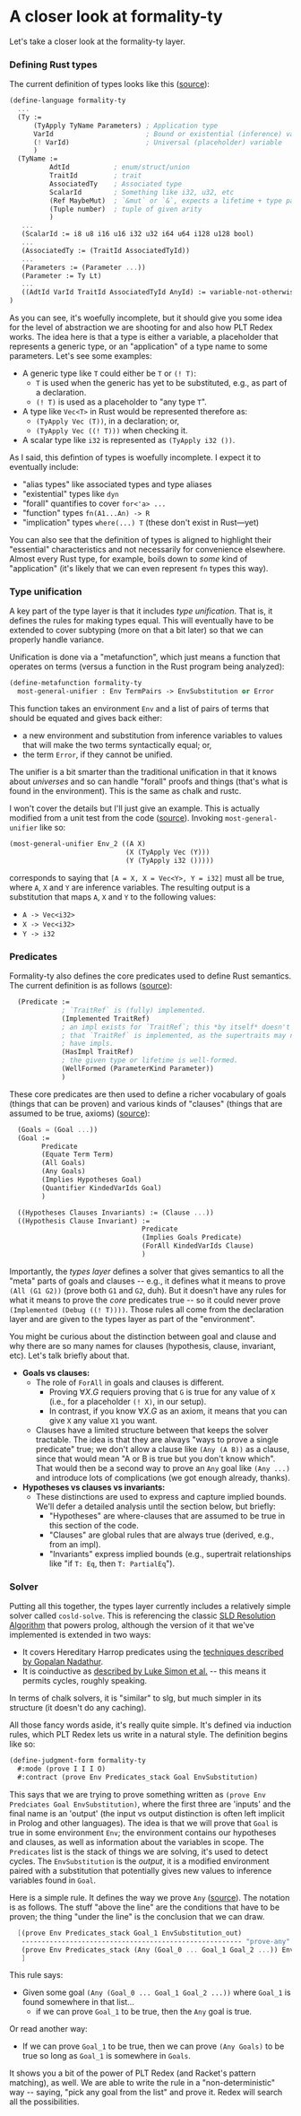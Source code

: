 # A closer look at formality-ty

Let's take a closer look at the formality-ty layer. 

### Defining Rust types

The current definition of types looks like this ([source](https://github.com/nikomatsakis/a-mir-formality/blob/47eceea34b5f56a55d781acc73dca86c996b15c5/src/ty/grammar.rkt#L25-L37)):

```scheme
(define-language formality-ty
  ...
  (Ty :=
      (TyApply TyName Parameters) ; Application type
      VarId                       ; Bound or existential (inference) variable
      (! VarId)                   ; Universal (placeholder) variable
      )
  (TyName :=
          AdtId           ; enum/struct/union
          TraitId         ; trait
          AssociatedTy    ; Associated type
          ScalarId        ; Something like i32, u32, etc
          (Ref MaybeMut)  ; `&mut` or `&`, expects a lifetime + type parameter
          (Tuple number)  ; tuple of given arity
          )
   ...
   (ScalarId := i8 u8 i16 u16 i32 u32 i64 u64 i128 u128 bool)
   ...
   (AssociatedTy := (TraitId AssociatedTyId))
   ...
   (Parameters := (Parameter ...))
   (Parameter := Ty Lt)
   ...
   ((AdtId VarId TraitId AssociatedTyId AnyId) := variable-not-otherwise-mentioned)
)
```

As you can see, it's woefully incomplete, but it should give you some idea for the level of abstraction we are shooting for and also how PLT Redex works. The idea here is that a type is either a variable, a placeholder that represents a generic type, or an "application" of a type name to some parameters. Let's see some examples:

* A generic type like `T` could either be `T` or `(! T)`:
    * `T` is used when the generic has yet to be substituted, e.g., as part of a declaration.
    * `(! T)` is used as a placeholder to "any type `T`".
* A type like `Vec<T>` in Rust would be represented therefore as:
    * `(TyApply Vec (T))`, in a declaration; or,
    * `(TyApply Vec ((! T)))` when checking it.
* A scalar type like `i32` is represented as `(TyApply i32 ())`.

As I said, this defintion of types is woefully incomplete. I expect it to eventually include:

* "alias types" like associated types and type aliases
* "existential" types like `dyn`
* "forall" quantifies to cover `for<'a> ...`
* "function" types `fn(A1...An) -> R`
* "implication" types `where(...) T` (these don't exist in Rust—yet)

You can also see that the definition of types is aligned to highlight their "essential" characteristics and not necessarily for convenience elsewhere. Almost every Rust type, for example, boils down to *some* kind of "application" (it's likely that we can even represent `fn` types this way).

### Type unification

A key part of the type layer is that it includes *type unification*. That is, it defines the rules for making types equal. This will eventually have to be extended to cover subtyping (more on that a bit later) so that we can properly handle variance.

Unification is done via a "metafunction", which just means a function that operates on terms (versus a function in the Rust program being analyzed):

```scheme
(define-metafunction formality-ty
  most-general-unifier : Env TermPairs -> EnvSubstitution or Error
```

This function takes an environment `Env` and a list of pairs of terms that should be equated and gives back either:

* a new environment and substitution from inference variables to values that will make the two terms syntactically equal; or,
* the term `Error`, if they cannot be unified.

The unifier is a bit smarter than the traditional unification in that it knows about *universes* and so can handle "forall" proofs and things (that's what is found in the environment). This is the same as chalk and rustc. 

I won't cover the details but I'll just give an example. This is actually modified from a unit test from the code ([source](https://github.com/nikomatsakis/a-mir-formality/blob/47eceea34b5f56a55d781acc73dca86c996b15c5/src/ty/unify.rkt#L254-L269)). Invoking `most-general-unifier` like so:

```scheme
(most-general-unifier Env_2 ((A X)
                             (X (TyApply Vec (Y)))
                             (Y (TyApply i32 ()))))
```

corresponds to saying that `[A = X, X = Vec<Y>, Y = i32]` must all be true, where `A`, `X` and `Y` are inference variables. The resulting output is a substitution that maps `A`, `X` and `Y` to the following values:

* `A -> Vec<i32>`
* `X -> Vec<i32>`
* `Y -> i32`

### Predicates

Formality-ty also defines the core predicates used to define Rust semantics. The current definition is as follows ([source](https://github.com/nikomatsakis/a-mir-formality/blob/47eceea34b5f56a55d781acc73dca86c996b15c5/src/ty/grammar.rkt#L121-L130)):

```scheme
  (Predicate :=
             ; `TraitRef` is (fully) implemented.
             (Implemented TraitRef)
             ; an impl exists for `TraitRef`; this *by itself* doesn't mean
             ; that `TraitRef` is implemented, as the supertraits may not
             ; have impls.
             (HasImpl TraitRef)
             ; the given type or lifetime is well-formed.
             (WellFormed (ParameterKind Parameter))
             )
```

These core predicates are then used to define a richer vocabulary of goals (things that can be proven) and various kinds of "clauses" (things that are assumed to be true, axioms) ([source](https://github.com/nikomatsakis/a-mir-formality/blob/47eceea34b5f56a55d781acc73dca86c996b15c5/src/ty/grammar.rkt#L136-L143)):

```scheme
  (Goals = (Goal ...))
  (Goal :=
        Predicate
        (Equate Term Term)
        (All Goals)
        (Any Goals)
        (Implies Hypotheses Goal)
        (Quantifier KindedVarIds Goal)
        )

  ((Hypotheses Clauses Invariants) := (Clause ...))
  ((Hypothesis Clause Invariant) :=
                                 Predicate
                                 (Implies Goals Predicate)
                                 (ForAll KindedVarIds Clause)
                                 )
```

Importantly, the *types layer* defines a solver that gives semantics to all the "meta" parts of goals and clauses -- e.g., it defines what it means to prove `(All (G1 G2))` (prove both `G1` and `G2`, duh). But it doesn't have any rules for what it means to prove the *core* predicates true -- so it could never prove `(Implemented (Debug ((! T))))`. Those rules all come from the declaration layer and are given to the types layer as part of the "environment".

You might be curious about the distinction between goal and clause and why there are so many names for clauses (hypothesis, clause, invariant, etc). Let's talk briefly about that.

* **Goals vs clauses:** 
    * The role of `ForAll` in goals and clauses is different.
        * Proving $\forall X. G$ requiers proving that `G` is true for any value of `X` (i.e., for a placeholder `(! X)`, in our setup).
        * In contrast, if you know $\forall X. G$ as an axiom, it means that you can give `X` any value `X1` you want.
    * Clauses have a limited structure between that keeps the solver tractable. The idea is that they are always "ways to prove a single predicate" true; we don't allow a clause like `(Any (A B))` as a clause, since that would mean "A or B is true but you don't know which". That would then be a second way to prove an `Any` goal like `(Any ...)` and introduce lots of complications (we got enough already, thanks).
* **Hypotheses vs clauses vs invariants:**
    * These distinctions are used to express and capture implied bounds. We'll defer a detailed analysis until the section below, but briefly:
        * "Hypotheses" are where-clauses that are assumed to be true in this section of the code.
        * "Clauses" are global rules that are always true (derived, e.g., from an impl).
        * "Invariants" express implied bounds (e.g., supertrait relationships like "if `T: Eq`, then `T: PartialEq`").

### Solver

Putting all this together, the types layer currently includes a relatively simple solver called `cosld-solve`. This is referencing the classic [SLD Resolution Algorithm](https://en.wikipedia.org/wiki/SLD_resolution) that powers prolog, although the version of it that we've implemented is extended in two ways:

* It covers Hereditary Harrop predicates using the [techniques described by Gopalan Nadathur](https://citeseerx.ist.psu.edu/viewdoc/download?doi=10.1.1.107.2510&rep=rep1&type=pdf).
* It is coinductive as [described by Luke Simon et al.](https://citeseerx.ist.psu.edu/viewdoc/download?doi=10.1.1.102.9618&rep=rep1&type=pdf) -- this means it permits cycles, roughly speaking.

In terms of chalk solvers, it is "similar" to slg, but much simpler in its structure (it doesn't do any caching). 

All those fancy words aside, it's really quite simple. It's defined via induction rules, which PLT Redex lets us write in a natural style. The definition begins like so:

```scheme
(define-judgment-form formality-ty
  #:mode (prove I I I O)
  #:contract (prove Env Predicates_stack Goal EnvSubstitution)
```

This says that we are trying to prove something written as `(prove Env Predciates Goal EnvSubstitution)`, where the first three are 'inputs' and the final name is an 'output' (the input vs output distinction is often left implicit in Prolog and other languages). The idea is that we will prove that `Goal` is true in some environment `Env`; the environment contains our hypotheses and clauses, as well as information about the variables in scope. The `Predicates` list is the stack of things we are solving, it's used to detect cycles. The `EnvSubstitution` is the *output*, it is a modified environment paired with a substitution that potentially gives new values to inference variables found in `Goal`.

Here is a simple rule. It defines the way we prove `Any` ([source](https://github.com/nikomatsakis/a-mir-formality/blob/main/src/ty/cosld-solve/prove.rkt#L62-L65)). The notation is as follows. The stuff "above the line" are the conditions that have to be proven; the thing "under the line" is the conclusion that we can draw.

```scheme
  [(prove Env Predicates_stack Goal_1 EnvSubstitution_out)
   ------------------------------------------------------- "prove-any"
   (prove Env Predicates_stack (Any (Goal_0 ... Goal_1 Goal_2 ...)) EnvSubstitution_out)
   ]
```

This rule says:

* Given some goal `(Any (Goal_0 ... Goal_1 Goal_2 ...))` where `Goal_1` is found somewhere in that list...
    * if we can prove `Goal_1` to be true, then the `Any` goal is true.

Or read another way:

* If we can prove `Goal_1` to be true, then we can prove `(Any Goals)` to be true so long as `Goal_1` is somewhere in `Goals`.

It shows you a bit of the power of PLT Redex (and Racket's pattern matching), as well. We are able to write the rule in a "non-deterministic" way -- saying, "pick any goal from the list" and prove it. Redex will search all the possibilities.
